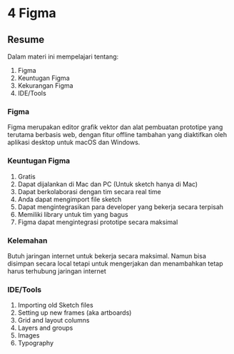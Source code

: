 # 4 Figma

## Resume
Dalam materi ini mempelajari tentang:
1. Figma
2. Keuntugan Figma
3. Kekurangan Figma
4. IDE/Tools

### Figma
Figma merupakan editor grafik vektor dan alat pembuatan prototipe yang terutama berbasis web, dengan fitur offline tambahan yang diaktifkan oleh aplikasi desktop untuk macOS dan Windows.

### Keuntugan Figma
1. Gratis
2. Dapat dijalankan di Mac dan PC (Untuk sketch hanya di Mac)
3. Dapat berkolaborasi dengan tim secara real time
4. Anda dapat mengimport file sketch
5. Dapat mengintegrasikan para developer yang bekerja secara terpisah
6. Memiliki library untuk tim yang bagus
7. Figma dapat mengintegrasi prototipe secara maksimal

### Kelemahan
Butuh jaringan internet untuk bekerja secara maksimal. Namun bisa disimpan secara local tetapi untuk mengerjakan dan menambahkan tetap harus terhubung jaringan internet

### IDE/Tools
1. Importing old Sketch files
2. Setting up new frames (aka artboards)
3. Grid and layout columns
4. Layers and groups
5. Images
6. Typography